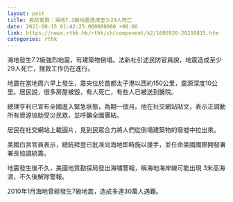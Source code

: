 ```yaml
---
layout: post
title: 民防官員：海地7.2級地震造成至少29人死亡
date: 2021-08-15 01:42:25.000000000 +08:00
link: https://news.rthk.hk/rthk/ch/component/k2/1605920-20210815.htm
categories: rthk
---
```


海地發生7.2級強烈地震，有建築物倒塌。法新社引述民防官員說，地震造成至少29人死亡，搜救工作仍在進行。

地震在當地周六早上發生，震央位於首都太子港以西約150公里，震源深度10公里。居民說，很多房屋被毀，有人死亡，有些人已被送到醫院。

總理亨利已宣布全國進入緊急狀態，為期一個月。他在社交網站貼文，表示正調動所有資源協助受災民眾，並呼籲全國團結。

居民在社交網站上載圓片，見到民眾合力將人們從倒塌建築物的廢墟中拉出來。

美國白宮官員表示，總統拜登已批准向海地即時施以援手，並任命美國國際開發署署長協調統籌。

地震發生後不久，美國地質勘探局發出海嘯警報，稱海地海岸線可能出現 3米高海浪，不久後解除警報。

2010年1月海地曾經發生7級地震，造成多達30萬人遇難。
